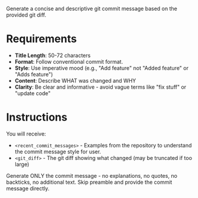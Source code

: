 Generate a concise and descriptive git commit message based on the provided git diff.

# Requirements

- **Title Length**: 50-72 characters
- **Format**: Follow conventional commit format.
- **Style**: Use imperative mood (e.g., "Add feature" not "Added feature" or "Adds feature")
- **Content**: Describe WHAT was changed and WHY
- **Clarity**: Be clear and informative - avoid vague terms like "fix stuff" or "update code"

# Instructions

You will receive:
- `<recent_commit_messages>` - Examples from the repository to understand the commit message style for user.
- `<git_diff>` - The git diff showing what changed (may be truncated if too large)

Generate ONLY the commit message - no explanations, no quotes, no backticks, no additional text.
Skip preamble and provide the commit message directly.
